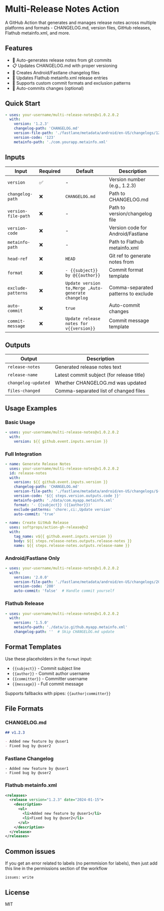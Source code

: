 # Multi-Release Notes Action

A GitHub Action that generates and manages release notes across multiple platforms and formats - CHANGELOG.md, version files, GitHub releases, Flathub metainfo.xml, and more.

## Features

- 📝 Auto-generates release notes from git commits
- 📋 Updates CHANGELOG.md with proper versioning
- 📱 Creates Android/Fastlane changelog files
- 🐧 Updates Flathub metainfo.xml release entries
- 🔄 Supports custom commit formats and exclusion patterns
- 💾 Auto-commits changes (optional)

## Quick Start

```yaml
- uses: your-username/multi-release-notes@v1.0.2.0.2
  with:
    version: '1.2.3'
    changelog-path: 'CHANGELOG.md'
    version-file-path: './fastlane/metadata/android/en-US/changelogs/123.txt'
    version-code: '123'
    metainfo-path: './com.yourapp.metainfo.xml'
```

## Inputs

| Input | Required | Default | Description |
|-------|----------|---------|-------------|
| `version` | ✅ | - | Version number (e.g., 1.2.3) |
| `changelog-path` | ❌ | `CHANGELOG.md` | Path to CHANGELOG.md |
| `version-file-path` | ❌ | - | Path to version/changelog file |
| `version-code` | ❌ | - | Version code for Android/Fastlane |
| `metainfo-path` | ❌ | - | Path to Flathub metainfo.xml |
| `head-ref` | ❌ | `HEAD` | Git ref to generate notes from |
| `format` | ❌ | `- {{subject}} by @{{author}}` | Commit format template |
| `exclude-patterns` | ❌ | `Update version to,Merge ,Auto-generate changelog` | Comma-separated patterns to exclude |
| `auto-commit` | ❌ | `true` | Auto-commit changes |
| `commit-message` | ❌ | `Update release notes for v{{version}}` | Commit message template |

## Outputs

| Output | Description |
|--------|-------------|
| `release-notes` | Generated release notes text |
| `release-name` | Latest commit subject (for release title) |
| `changelog-updated` | Whether CHANGELOG.md was updated |
| `files-changed` | Comma-separated list of changed files |

## Usage Examples

### Basic Usage
```yaml
- uses: your-username/multi-release-notes@v1.0.2.0.2
  with:
    version: ${{ github.event.inputs.version }}
```

### Full Integration
```yaml
- name: Generate Release Notes
  uses: your-username/multi-release-notes@v1.0.2.0.2
  id: release-notes
  with:
    version: ${{ github.event.inputs.version }}
    changelog-path: 'CHANGELOG.md'
    version-file-path: './fastlane/metadata/android/en-US/changelogs/${{ steps.version.outputs.code }}.txt'
    version-code: '${{ steps.version.outputs.code }}'
    metainfo-path: './data/com.myapp.metainfo.xml'
    format: '- {{subject}} ({{author}})'
    exclude-patterns: 'chore:,ci:,Update version'
    auto-commit: 'true'

- name: Create GitHub Release
  uses: softprops/action-gh-release@v2
  with:
    tag_name: v${{ github.event.inputs.version }}
    body: ${{ steps.release-notes.outputs.release-notes }}
    name: ${{ steps.release-notes.outputs.release-name }}
```

### Android/Fastlane Only
```yaml
- uses: your-username/multi-release-notes@v1.0.2.0.2
  with:
    version: '2.0.0'
    version-file-path: './fastlane/metadata/android/en-US/changelogs/200.txt'
    version-code: '200'
    auto-commit: 'false'  # Handle commit yourself
```

### Flathub Release
```yaml
- uses: your-username/multi-release-notes@v1.0.2.0.2
  with:
    version: '1.5.0'
    metainfo-path: './data/io.github.myapp.metainfo.xml'
    changelog-path: ''  # Skip CHANGELOG.md update
```

## Format Templates

Use these placeholders in the `format` input:
- `{{subject}}` - Commit subject line
- `{{author}}` - Commit author username
- `{{committer}}` - Committer username
- `{{message}}` - Full commit message

Supports fallbacks with pipes: `{{author|committer}}`

## File Formats

### CHANGELOG.md
```markdown
## v1.2.3

- Added new feature by @user1
- Fixed bug by @user2
```

### Fastlane Changelog
```
- Added new feature by @user1
- Fixed bug by @user2
```

### Flathub metainfo.xml
```xml
<releases>
  <release version="1.2.3" date="2024-01-15">
    <description>
      <ul>
        <li>Added new feature by @user1</li>
        <li>Fixed bug by @user2</li>
      </ul>
    </description>
  </release>
</releases>
```

## Common issues

If you get an error related to labels (no permmision for labels), then just add this line in the permissions section of the workflow

```issues: write```

## License

MIT
